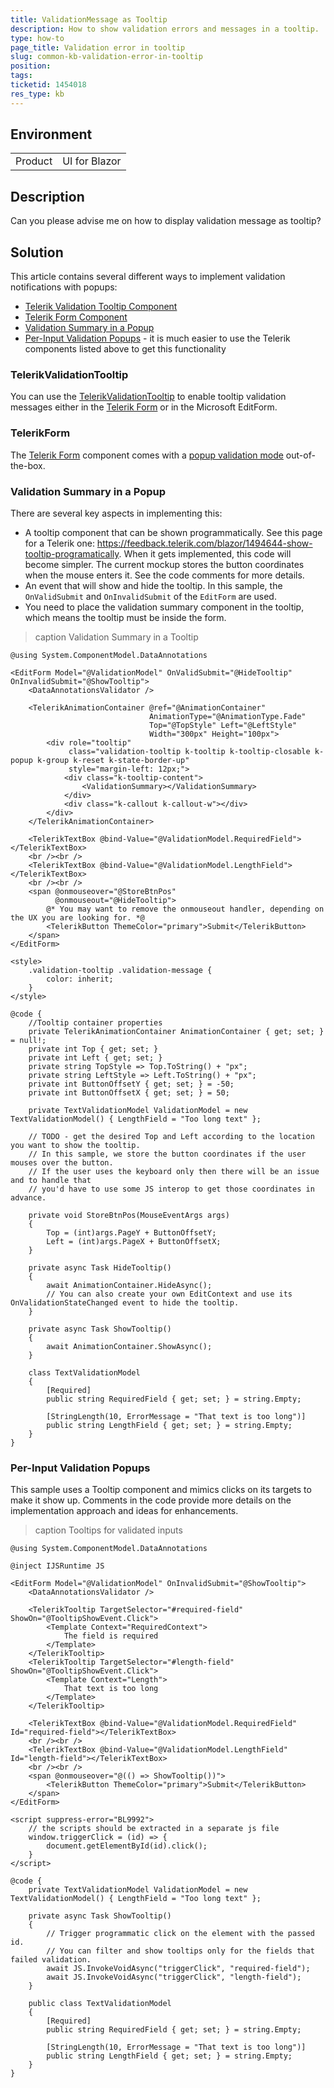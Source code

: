```yaml
---
title: ValidationMessage as Tooltip
description: How to show validation errors and messages in a tooltip.
type: how-to
page_title: Validation error in tooltip
slug: common-kb-validation-error-in-tooltip
position: 
tags: 
ticketid: 1454018
res_type: kb
---
```


## Environment

<table>
    <tbody>
        <tr>
            <td>Product</td>
            <td>UI for Blazor</td>
        </tr>
    </tbody>
</table>


## Description

Can you please advise me on how to display validation message as tooltip?


## Solution

This article contains several different ways to implement validation notifications with popups:

* [Telerik Validation Tooltip Component](#telerikvalidationtooltip)
* [Telerik Form Component](#telerikform)
* [Validation Summary in a Popup](#validation-summary-in-a-popup)
* [Per-Input Validation Popups](#per-input-validation-popups) - it is much easier to use the Telerik components listed above to get this functionality

### TelerikValidationTooltip

You can use the [TelerikValidationTooltip](slug://validation-tools-tooltip) to enable tooltip validation messages either in the [Telerik Form](slug://form-overview) or in the Microsoft EditForm.

### TelerikForm

The [Telerik Form](slug://form-overview) component comes with a [popup validation mode](slug://form-validation#validation-message-type) out-of-the-box.

### Validation Summary in a Popup

There are several key aspects in implementing this:

* A tooltip component that can be shown programmatically. See this page for a Telerik one: https://feedback.telerik.com/blazor/1494644-show-tooltip-programatically. When it gets implemented, this code will become simpler. The current mockup stores the button coordinates when the mouse enters it. See the code comments for more details.
* An event that will show and hide the tooltip. In this sample, the `OnValidSubmit` and `OnInvalidSubmit` of the `EditForm` are used.
* You need to place the validation summary component in the tooltip, which means the tooltip must be inside the form.

>caption Validation Summary in a Tooltip

````RAZOR
@using System.ComponentModel.DataAnnotations

<EditForm Model="@ValidationModel" OnValidSubmit="@HideTooltip" OnInvalidSubmit="@ShowTooltip">
    <DataAnnotationsValidator />

    <TelerikAnimationContainer @ref="@AnimationContainer"
                               AnimationType="@AnimationType.Fade"
                               Top="@TopStyle" Left="@LeftStyle"
                               Width="300px" Height="100px">
        <div role="tooltip"
             class="validation-tooltip k-tooltip k-tooltip-closable k-popup k-group k-reset k-state-border-up"
             style="margin-left: 12px;">
            <div class="k-tooltip-content">
                <ValidationSummary></ValidationSummary>
            </div>
            <div class="k-callout k-callout-w"></div>
        </div>
    </TelerikAnimationContainer>

    <TelerikTextBox @bind-Value="@ValidationModel.RequiredField"></TelerikTextBox>
    <br /><br />
    <TelerikTextBox @bind-Value="@ValidationModel.LengthField"></TelerikTextBox>
    <br /><br />
    <span @onmouseover="@StoreBtnPos"
          @onmouseout="@HideTooltip">
        @* You may want to remove the onmouseout handler, depending on the UX you are looking for. *@
        <TelerikButton ThemeColor="primary">Submit</TelerikButton>
    </span>
</EditForm>

<style>
    .validation-tooltip .validation-message {
        color: inherit;
    }
</style>

@code {
    //Tooltip container properties
    private TelerikAnimationContainer AnimationContainer { get; set; } = null!;
    private int Top { get; set; }
    private int Left { get; set; }
    private string TopStyle => Top.ToString() + "px";
    private string LeftStyle => Left.ToString() + "px";
    private int ButtonOffsetY { get; set; } = -50;
    private int ButtonOffsetX { get; set; } = 50;

    private TextValidationModel ValidationModel = new TextValidationModel() { LengthField = "Too long text" };

    // TODO - get the desired Top and Left according to the location you want to show the tooltip.
    // In this sample, we store the button coordinates if the user mouses over the button.
    // If the user uses the keyboard only then there will be an issue and to handle that
    // you'd have to use some JS interop to get those coordinates in advance.

    private void StoreBtnPos(MouseEventArgs args)
    {
        Top = (int)args.PageY + ButtonOffsetY;
        Left = (int)args.PageX + ButtonOffsetX;
    }

    private async Task HideTooltip()
    {
        await AnimationContainer.HideAsync();
        // You can also create your own EditContext and use its OnValidationStateChanged event to hide the tooltip.
    }

    private async Task ShowTooltip()
    {
        await AnimationContainer.ShowAsync();
    }

    class TextValidationModel
    {
        [Required]
        public string RequiredField { get; set; } = string.Empty;

        [StringLength(10, ErrorMessage = "That text is too long")]
        public string LengthField { get; set; } = string.Empty;
    }
}
````

### Per-Input Validation Popups

This sample uses a Tooltip component and mimics clicks on its targets to make it show up. Comments in the code provide more details on the implementation approach and ideas for enhancements.

>caption Tooltips for validated inputs

````RAZOR
@using System.ComponentModel.DataAnnotations

@inject IJSRuntime JS

<EditForm Model="@ValidationModel" OnInvalidSubmit="@ShowTooltip">
    <DataAnnotationsValidator />

    <TelerikTooltip TargetSelector="#required-field" ShowOn="@TooltipShowEvent.Click">
        <Template Context="RequiredContext">
            The field is required
        </Template>
    </TelerikTooltip>
    <TelerikTooltip TargetSelector="#length-field" ShowOn="@TooltipShowEvent.Click">
        <Template Context="Length">
            That text is too long
        </Template>
    </TelerikTooltip>

    <TelerikTextBox @bind-Value="@ValidationModel.RequiredField" Id="required-field"></TelerikTextBox>
    <br /><br />
    <TelerikTextBox @bind-Value="@ValidationModel.LengthField" Id="length-field"></TelerikTextBox>
    <br /><br />
    <span @onmouseover="@(() => ShowTooltip())">
        <TelerikButton ThemeColor="primary">Submit</TelerikButton>
    </span>
</EditForm>

<script suppress-error="BL9992">
    // the scripts should be extracted in a separate js file
    window.triggerClick = (id) => {
        document.getElementById(id).click();
    }
</script>

@code {
    private TextValidationModel ValidationModel = new TextValidationModel() { LengthField = "Too long text" };

    private async Task ShowTooltip()
    {
        // Trigger programmatic click on the element with the passed id.
        // You can filter and show tooltips only for the fields that failed validation.
        await JS.InvokeVoidAsync("triggerClick", "required-field");
        await JS.InvokeVoidAsync("triggerClick", "length-field");
    }

    public class TextValidationModel
    {
        [Required]
        public string RequiredField { get; set; } = string.Empty;

        [StringLength(10, ErrorMessage = "That text is too long")]
        public string LengthField { get; set; } = string.Empty;
    }
}
````
